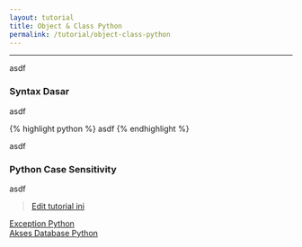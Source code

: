 ```yaml
---
layout: tutorial
title: Object & Class Python
permalink: /tutorial/object-class-python
---
```


---

asdf

### Syntax Dasar
asdf

{% highlight python %}
asdf
{% endhighlight %}

asdf


### Python Case Sensitivity
asdf


> [Edit tutorial ini](https://github.com/belajarpythoncom/belajarpythoncom.github.io/edit/master/tutorials/object-class-python.md)

<div class="row navigation-tutorial">
    <div class="col-md-6 prev-tutorial">
        <a href="/tutorial/exception-python"><i class="fas fa-arrow-circle-left"></i>Exception Python</a>
    </div>
    <div class="col-md-6 next-tutorial">
        <a href="/tutorial/akses-database-python" class="hoverable">Akses Database Python<i class="fas fa-arrow-circle-right"></i></a>
    </div>
</div>
